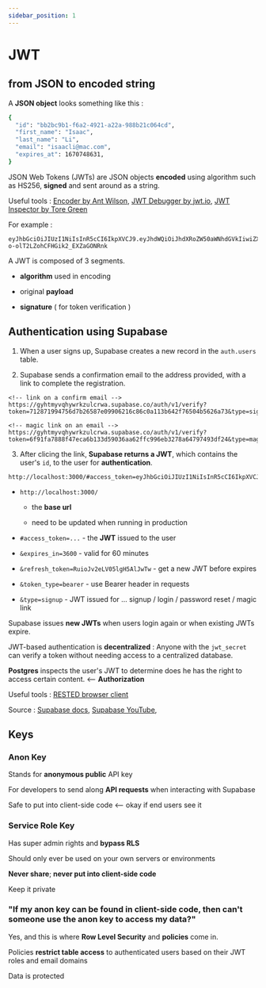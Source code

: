 ```yaml
---
sidebar_position: 1
---
```


# JWT

## from JSON to encoded string

A **JSON object** looks something like this :

```bash
{
  "id": "bb2bc9b1-f6a2-4921-a22a-988b21c064cd",
  "first_name": "Isaac",
  "last_name": "Li",
  "email": "isaacli@mac.com",
  "expires_at": 1670748631,
}
```

JSON Web Tokens (JWTs) are JSON objects **encoded** using algorithm such as HS256, **signed** and sent around as a string.

Useful tools : [Encoder by Ant Wilson](https://replit.com/@awalias/jsonwebtokens#index.js), [JWT Debugger by jwt.io](https://jwt.io), [JWT Inspector by Tore Green](https://chrome.google.com/webstore/detail/jwt-inspector/jgjihoodklabhdoeffdjofnknfijolgk)

For example :

```text
eyJhbGciOiJIUzI1NiIsInR5cCI6IkpXVCJ9.eyJhdWQiOiJhdXRoZW50aWNhdGVkIiwiZXhwIjoxNjcwNzQ4NjMxLCJzdWIiOiJiYjJiYzliMS1mNmEyLTQ5MjEtYTIyYS05ODhiMjFjMDY0Y2QiLCJlbWFpbCI6ImlzYWFjbGlAbWFjLmNvbSIsInBob25lIjoiIiwiYXBwX21ldGFkYXRhIjp7InByb3ZpZGVyIjoiZW1haWwiLCJwcm92aWRlcnMiOlsiZW1haWwiXX0sInVzZXJfbWV0YWRhdGEiOnt9LCJyb2xlIjoiYXV0aGVudGljYXRlZCIsImFhbCI6ImFhbDEiLCJhbXIiOlt7Im1ldGhvZCI6InBhc3N3b3JkIiwidGltZXN0YW1wIjoxNjcwNzQ1MDMxfV0sInNlc3Npb25faWQiOiI3NDQzNGY2MS0xZGYxLTRjMTgtOGI5ZC1hOWMxN2NjYWE3OTAifQ.0mcYEjLpRNjKeN-o-olT2LZohCFHGik2_EXZaGONRnk
```

A JWT is composed of 3 segments.

- **algorithm** used in encoding

- original **payload**

- **signature** ( for token verification )

## Authentication using Supabase

1. When a user signs up, Supabase creates a new record in the `auth.users` table.

2. Supabase sends a confirmation email to the address provided, with a link to complete the registration.

```text
<!-- link on a confirm email -->
https://gyhtmyvqhywrkzulcrwa.supabase.co/auth/v1/verify?token=712871994756d7b26587e09906216c86c0a113b642f76504b5626a73&type=signup&redirect_to=http://localhost:3000/

<!-- magic link on an email -->
https://gyhtmyvqhywrkzulcrwa.supabase.co/auth/v1/verify?token=6f91fa7888f47eca6b133d59036aa62ffc996eb3278a64797493df24&type=magiclink&redirect_to=http://localhost:3000
```

3. After clicing the link, **Supabase returns a JWT**, which contains the user's `id`, to the user for **authentication**.

```text
http://localhost:3000/#access_token=eyJhbGciOiJIUzI1NiIsInR5cCI6IkpXVCJ9.eyJhdWQiOiJhdXRoZW50aWNhdGVkIiwiZXhwIjoxNjE2NDI5MDY0LCJzdWIiOiI1YTQzNjVlNy03YzdkLTRlYWYtYThlZS05ZWM5NDMyOTE3Y2EiLCJlbWFpbCI6ImFudEBzdXBhYmFzZS5pbyIsImFwcF9tZXRhZGF0YSI6eyJwcm92aWRlciI6ImVtYWlsIn0sInVzZXJfbWV0YWRhdGEiOnt9LCJyb2xlIjoiYXV0aGVudGljYXRlZCJ9.4IFzn4eymqUNYYo2AHLxNRL8m08G93Qcg3_fblGqDjo&expires_in=3600&refresh_token=RuioJv2eLV05lgH5AlJwTw&token_type=bearer&type=signup
```

- `http://localhost:3000/`

  - the **base url**

  - need to be updated when running in production

- `#access_token=...` - the **JWT** issued to the user

- `&expires_in=3600` - valid for 60 minutes

- `&refresh_token=RuioJv2eLV05lgH5AlJwTw` - get a new JWT before expires

- `&token_type=bearer` - use Bearer header in requests

- `&type=signup` - JWT issued for ... signup / login / password reset / magic link

Supabase issues **new JWTs** when users login again or when existing JWTs expire.

JWT-based authentication is **decentralized** : Anyone with the `jwt_secret` can verify a token without needing access to a centralized database.

**Postgres** inspects the user's JWT to determine does he has the right to access certain content. <-- **Authorization**

Useful tools : [RESTED browser client](https://chrome.google.com/webstore/detail/rested/eelcnbccaccipfolokglfhhmapdchbfg/related)

Source : [Supabase docs](https://supabase.com/docs/learn/auth-deep-dive/auth-deep-dive-jwts), [Supabase YouTube](https://youtu.be/v3Exg5YpJvE),

## Keys

### Anon Key

Stands for **anonymous public** API key

For developers to send along **API requests** when interacting with Supabase

Safe to put into client-side code <-- okay if end users see it

### Service Role Key

Has super admin rights and **bypass RLS**

Should only ever be used on your own servers or environments

**Never share**; **never put into client-side code**

Keep it private

### "If my anon key can be found in client-side code, then can't someone use the anon key to access my data?"

Yes, and this is where **Row Level Security** and **policies** come in.

Policies **restrict table access** to authenticated users based on their JWT roles and email domains

Data is protected
